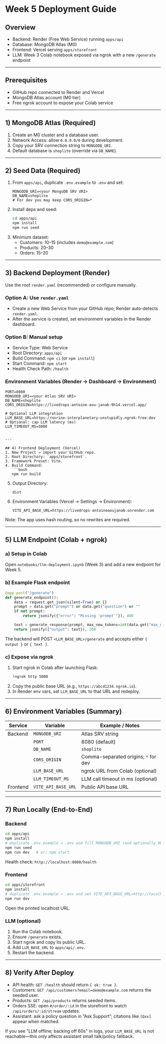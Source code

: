 # Week 5 Deployment Guide

## Overview
- Backend: Render (Free Web Service) running `apps/api`
- Database: MongoDB Atlas (M0)
- Frontend: Vercel serving `apps/storefront`
- LLM: Week 3 Colab notebook exposed via ngrok with a new `/generate` endpoint

---

## Prerequisites
- GitHub repo connected to Render and Vercel
- MongoDB Atlas account (M0 tier)
- Free ngrok account to expose your Colab service

---

## 1) MongoDB Atlas (Required)
1. Create an M0 cluster and a database user.
2. Network Access: allow `0.0.0.0/0` during development.
3. Copy your SRV connection string to `MONGODB_URI`.
4. Default database is `shoplite` (override via `DB_NAME`).

---

## 2) Seed Data (Required)
1. From `apps/api`, duplicate `.env.example` to `.env` and set:
   ```env
   MONGODB_URI=<your MongoDB SRV URI>
   DB_NAME=shoplite
   # For dev you may keep CORS_ORIGIN=*
   ```
2. Install deps and seed:
   ```bash
   cd apps/api
   npm install
   npm run seed
   ```
3. Minimum dataset:
   - Customers: 10–15 (includes `demo@example.com`)
   - Products: 20–30
   - Orders: 15–20

---

## 3) Backend Deployment (Render)
Use the root `render.yaml` (recommended) or configure manually.

### Option A: Use `render.yaml`
- Create a new Web Service from your GitHub repo; Render auto-detects `render.yaml`.
- After the service is created, set environment variables in the Render dashboard.

### Option B: Manual setup
- Service Type: Web Service
- Root Directory: `apps/api`
- Build Command: `npm ci` (or `npm install`)
- Start Command: `npm start`
- Health Check Path: `/health`

### Environment Variables (Render → Dashboard → Environment)
```env
PORT=8080
MONGODB_URI=<your Atlas SRV URI>
DB_NAME=shoplite
CORS_ORIGIN=https://livedrops-antoine-aou-janab-9h14.vercel.app/

# Optional LLM integration
LLM_BASE_URL=https://norine-interplanetary-unstupidly.ngrok-free.dev
# Optional: cap LLM latency (ms)
LLM_TIMEOUT_MS=5000


---

## 4) Frontend Deployment (Vercel)
1. New Project → import your GitHub repo.
2. Root Directory: `apps/storefront`.
3. Framework Preset: Vite.
4. Build Command:
   ```bash
   npm run build
   ```
5. Output Directory:
   ```
   dist
   ```
6. Environment Variables (Vercel → Settings → Environment):
   ```env
   VITE_API_BASE_URL=https://livedrops-antoineaoujanab.onrender.com
   ```

Note: The app uses hash routing, so no rewrites are required.

---

## 5) LLM Endpoint (Colab + ngrok)

### a) Setup in Colab
Open `notebooks/llm-deployment.ipynb` (Week 3) and add a new endpoint for Week 5.

### b) Example Flask endpoint
```python
@app.post("/generate")
def generate_endpoint():
    data = request.get_json(silent=True) or {}
    prompt = data.get("prompt") or data.get("question") or ""
    if not prompt:
        return jsonify({"error": "Missing 'prompt'"}), 400

    text = generate_response(prompt, max_new_tokens=int(data.get("max_new_tokens", 160)))
    return jsonify({"output": text}), 200
```

The backend will POST `<LLM_BASE_URL>/generate` and accepts either `{ output }` or `{ text }`.

### c) Expose via ngrok
1. Start ngrok in Colab after launching Flask:
   ```bash
   !ngrok http 5000
   ```
2. Copy the public base URL (e.g., `https://abcd1234.ngrok.io`).
3. In Render env vars, set `LLM_BASE_URL` to that URL and redeploy.

---

## 6) Environment Variables (Summary)

| Service | Variable | Example / Notes |
|---|---|---|
| Backend | `MONGODB_URI` | Atlas SRV string |
|  | `PORT` | 8080 (default) |
|  | `DB_NAME` | `shoplite` |
|  | `CORS_ORIGIN` | Comma-separated origins; `*` for dev |
|  | `LLM_BASE_URL` | ngrok URL from Colab (optional) |
|  | `LLM_TIMEOUT_MS` | LLM call timeout in ms (optional) |
| Frontend | `VITE_API_BASE_URL` | Public API base URL |

---

## 7) Run Locally (End-to-End)

### Backend
```bash
cd apps/api
npm install
# duplicate .env.example → .env and fill MONGODB_URI (and optionally DB_NAME, CORS_ORIGIN, LLM_* )
npm run seed
npm run dev   # or: npm start
```
Health check: `http://localhost:8080/health`

### Frontend
```bash
cd apps/storefront
npm install
# duplicate .env.example → .env and set VITE_API_BASE_URL=http://localhost:8080
npm run dev
```
Open the printed localhost URL.

### LLM (optional)
1. Run the Colab notebook.
2. Ensure `/generate` exists.
3. Start ngrok and copy its public URL.
4. Add `LLM_BASE_URL` to `apps/api/.env`.
5. Restart the backend.

---

## 8) Verify After Deploy
- API health: `GET /health` should return `{ ok: true }`.
- Customers: `GET /api/customers?email=demo@example.com` returns the seeded user.
- Products: `GET /api/products` returns seeded items.
- Orders SSE: open `#/order/:id` in the storefront to watch `/api/orders/:id/stream` updates.
- Assistant: ask a policy question in “Ask Support”; citations like `[Qxx]` appear when matched.

If you see "LLM offline; backing off 60s" in logs, your `LLM_BASE_URL` is not reachable—this only affects assistant small talk/policy fallback.

